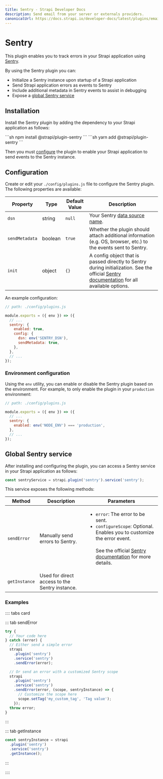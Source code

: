 ```yaml
---
title: Sentry - Strapi Developer Docs
description: Send email from your server or externals providers.
canonicalUrl: https://docs.strapi.io/developer-docs/latest/plugins/email.html
---
```


# Sentry

This plugin enables you to track errors in your Strapi application using [Sentry](https://sentry.io/welcome/).

By using the Sentry plugin you can:

* Initialize a Sentry instance upon startup of a Strapi application
* Send Strapi application errors as events to Sentry
* Include additional metadata in Sentry events to assist in debugging
* Expose a [global Sentry service](#global-sentry-service)

## Installation

Install the Sentry plugin by adding the dependency to your Strapi application as follows:

<code-group>

<code-block title="NPM">
```sh
npm install @strapi/plugin-sentry
```
</code-block>

<code-block title="YARN">
```sh
yarn add @strapi/plugin-sentry
```
</code-block>

</code-group>

Then you must [configure](#configuration) the plugin to enable your Strapi application to send events to the Sentry instance.

## Configuration

Create or edit your `./config/plugins.js` file to configure the Sentry plugin. The following properties are available:

| Property | Type | Default Value | Description |
| -------- | ---- | ------------- |------------ |
| `dsn` | string | `null` | Your Sentry [data source name](https://docs.sentry.io/product/sentry-basics/dsn-explainer/). |
| `sendMetadata` | boolean | `true` | Whether the plugin should attach additional information (e.g. OS, browser, etc.) to the events sent to Sentry. |
| `init` | object | `{}` | A config object that is passed directly to Sentry during initialization. See the official [Sentry documentation](https://docs.sentry.io/platforms/node/configuration/options/) for all available options. |

An example configuration:

```js
// path: ./config/plugins.js

module.exports = ({ env }) => ({
  // ...
  sentry: {
    enabled: true,
    config: {
      dsn: env('SENTRY_DSN'),
      sendMetadata: true,
    },
  },
  // ...
});
```

### Environment configuration

Using the `env` utility, you can enable or disable the Sentry plugin based on the environment. For example, to only enable the plugin in your `production` environment:

```js
// path: ./config/plugins.js

module.exports = ({ env }) => ({
  // ...
  sentry: {
    enabled: env('NODE_ENV') === 'production',
  },
  // ...
});
```

## Global Sentry service

After installing and configuring the plugin, you can access a Sentry service in your Strapi application as follows:

```js
const sentryService = strapi.plugin('sentry').service('sentry');
```

This service exposes the following methods:

| Method | Description | Parameters |
| ------ | ----------- | ---------- |
| `sendError` | Manually send errors to Sentry. | <ul><li><code>error</code>: The error to be sent.</li><li><code>configureScope</code>: Optional. Enables you to customize the error event.</li><br>See the official [Sentry documentation](https://docs.sentry.io/platforms/node/enriching-events/scopes/#configuring-the-scope) for more details. |
| `getInstance` | Used for direct access to the Sentry instance. | |

### Examples

:::: tabs card

::: tab sendError

```js
try {
  // Your code here
} catch (error) {
  // Either send a simple error
  strapi
    .plugin('sentry')
    .service('sentry')
    .sendError(error);

  // Or send an error with a customized Sentry scope
  strapi
    .plugin('sentry')
    .service('sentry')
    .sendError(error, (scope, sentryInstance) => {
      // Customize the scope here
      scope.setTag('my_custom_tag', 'Tag value');
    });
  throw error;
}
```

:::

::: tab getInstance

```js
const sentryInstance = strapi
  .plugin('sentry')
  .service('sentry')
  .getInstance();
```

:::

::::